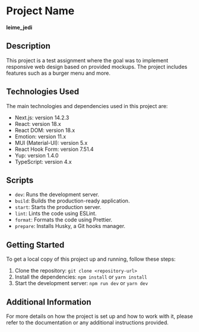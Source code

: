 # Project Name

**leime_jedi**

## Description

This project is a test assignment where the goal was to implement responsive web design based on provided mockups. The project includes features such as a burger menu and more.

## Technologies Used

The main technologies and dependencies used in this project are:

- Next.js: version 14.2.3
- React: version 18.x
- React DOM: version 18.x
- Emotion: version 11.x
- MUI (Material-UI): version 5.x
- React Hook Form: version 7.51.4
- Yup: version 1.4.0
- TypeScript: version 4.x

## Scripts

- `dev`: Runs the development server.
- `build`: Builds the production-ready application.
- `start`: Starts the production server.
- `lint`: Lints the code using ESLint.
- `format`: Formats the code using Prettier.
- `prepare`: Installs Husky, a Git hooks manager.

## Getting Started

To get a local copy of this project up and running, follow these steps:

1. Clone the repository: `git clone <repository-url>`
2. Install the dependencies: `npm install` or `yarn install`
3. Start the development server: `npm run dev` or `yarn dev`

## Additional Information

For more details on how the project is set up and how to work with it, please refer to the documentation or any additional instructions provided.
